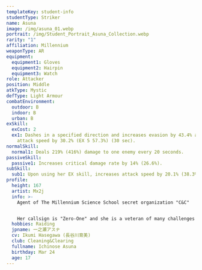 ```yaml
---
templateKey: student-info
studentType: Striker
name: Asuna
image: /img/asuna_01.webp
portrait: /img/Student_Portrait_Asuna_Collection.webp
rarity: "1"
affiliation: Millennium
weaponType: AR
equipment:
  equipment1: Gloves
  equipment2: Hairpin
  equipment3: Watch
role: Attacker
position: Middle
atkType: Mystic
defType: Light Armour
combatEnvironment:
  outdoor: B
  indoor: B
  urban: B
exSkill:
  exCost: 2
  ex1: Dashes in a specified direction and increases evasion by 43.4% and
    attack speed by 30.2% (EX 5 57.3%) (30 sec).
normalSkill:
  normal1: Deals 219% (416%) damage to one enemy every 20 seconds.
passiveSkill:
  passive1: Increases critical damage rate by 14% (26.6%).
subSkill:
  sub1: Upon using her EX skill, increases attack speed by 20.1% (38.3%) (30 sec).
profile:
  height: 167
  artist: Mx2j
  info: >-
    Agent of The Millennium Science School secret organization "C&C"


    Her callsign is "Zero-One" and she is a veteran of many challenges with her exceptional animal sense and intuition. There are many behaviors that are difficult to understand during the mission, such as trusting people without permission and revealing their identities, and destroying everything suspicious, but the end result is always a good one.
  hobbies: Raiding
  jpname: 一之瀬アスナ
  cv: Ikumi Hasegawa (長谷川育美)
  club: Cleaning&Clearing
  fullname: Ichinose Asuna
  birthday: Mar 24
  age: 17
---
```

